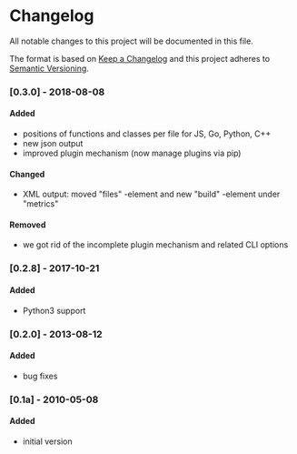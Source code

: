 # Changelog
All notable changes to this project will be documented in this file.

The format is based on [Keep a Changelog](http://keepachangelog.com/en/1.0.0/)
and this project adheres to [Semantic Versioning](http://semver.org/spec/v2.0.0.html).

### [0.3.0] - 2018-08-08
#### Added
- positions of functions and classes per file for JS, Go, Python, C++
- new json output 
- improved plugin mechanism (now manage plugins via pip)
#### Changed
- XML output: moved "files" -element and new "build" -element under "metrics" 
#### Removed
- we got rid of the incomplete plugin mechanism and related CLI options

### [0.2.8] - 2017-10-21
#### Added
- Python3 support

### [0.2.0] - 2013-08-12
#### Added
- bug fixes

### [0.1a] - 2010-05-08
#### Added
- initial version

